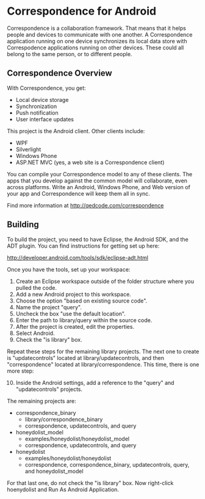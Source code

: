Correspondence for Android
==========================

Correspondence is a collaboration framework. That means that it helps
people and devices to communicate with one another. A Correspondence
application running on one device synchronizes its local data store with
Correspodence applications running on other devices. These could all belong
to the same person, or to different people.

Correspondence Overview
-----------------------

With Correspondence, you get:
* Local device storage
* Synchronization
* Push notification
* User interface updates

This project is the Android client. Other clients include:
* WPF
* Silverlight
* Windows Phone
* ASP.NET MVC (yes, a web site is a Correspondence client)

You can compile your Correspondence model to any of these clients. The
apps that you develop against the common model will collaborate, even across
platforms. Write an Android, Windows Phone, and Web version of your app
and Correspondence will keep them all in sync.

Find more information at http://qedcode.com/correspondence

Building
--------

To build the project, you need to have Eclipse, the Android SDK, and the ADT
plugin. You can find instructions for getting set up here:

http://developer.android.com/tools/sdk/eclipse-adt.html

Once you have the tools, set up your workspace:
1. Create an Eclipse workspace outside of the folder structure where you pulled the code.
2. Add a new Android project to this workspace.
3. Choose the option "based on existing source code".
4. Name the project "query".
5. Uncheck the box "use the default location".
6. Enter the path to library/query within the source code.
7. After the project is created, edit the properties.
8. Select Android.
9. Check the "is library" box.

Repeat these steps for the remaining library projects. The next one to create
is "updatecontrols" located at library/updatecontrols, and then "correspondence"
located at library/correspondence. This time, there is one more step:

10. Inside the Android settings, add a reference to the "query" and "updatecontrols" projects.

The remaining projects are:
* correspondence_binary
    * library/correspondence_binary
    * correspondence, updatecontrols, and query
* honeydolist_model
    * examples/honeydolist/honeydolist_model
    * correspondence, updatecontrols, and query
* honeydolist
    * examples/honeydolist/honeydolist
    * correspondence, correspondence_binary, updatecontrols, query, and honeydolist_model

For that last one, do not check the "is library" box. Now right-click hoenydolist and Run As
Android Application.